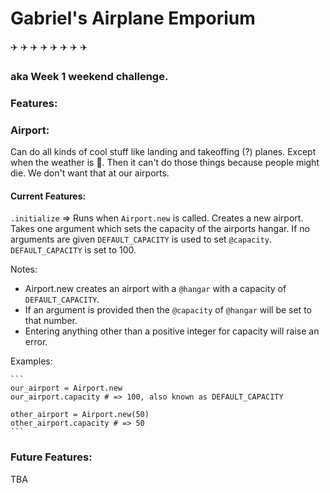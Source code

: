 # Gabriel's Airplane Emporium
:airplane: :airplane: :airplane: :airplane: :airplane: :airplane: :airplane: :airplane:
### aka Week 1 weekend challenge.

### Features:

### Airport:
Can do all kinds of cool stuff like landing and takeoffing (?) planes. Except when the weather is :poop:. Then it can't do those things because people might die. We don't want that at our airports. 

#### Current Features:
`.initialize` => Runs when `Airport.new` is called. Creates a new airport. Takes
one argument which sets the capacity of the airports hangar. If no arguments are
given `DEFAULT_CAPACITY` is used to set `@capacity`. `DEFAULT_CAPACITY` is set to 100.

Notes:
* Airport.new creates an airport with a `@hangar` with a capacity of `DEFAULT_CAPACITY`.
* If an argument is provided then the `@capacity` of `@hangar` will be set to that number.
* Entering anything other than a positive integer for capacity will raise an error.

Examples:

    ```
    our_airport = Airport.new
    our_airport.capacity # => 100, also known as DEFAULT_CAPACITY

    other_airport = Airport.new(50)
    other_airport.capacity # => 50
    ```

### Future Features:

TBA
